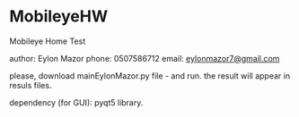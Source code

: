 # MobileyeHW

Mobileye Home Test

author: Eylon Mazor
phone: 0507586712
email: eylonmazor7@gmail.com

please, download mainEylonMazor.py file - and run.
the result will appear in resuls files.

dependency (for GUI): pyqt5 library.
